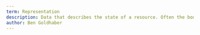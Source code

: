 ```yaml
---
term: Representation
description: Data that describes the state of a resource. Often the body of an HTTP request/response.
author: Ben Goldhaber
---
```

